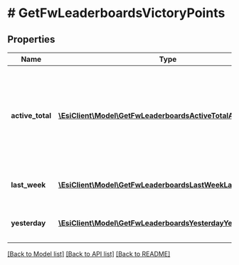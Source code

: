 # # GetFwLeaderboardsVictoryPoints

## Properties

Name | Type | Description | Notes
------------ | ------------- | ------------- | -------------
**active_total** | [**\EsiClient\Model\GetFwLeaderboardsActiveTotalActiveTotal1[]**](GetFwLeaderboardsActiveTotalActiveTotal1.md) | Top 4 ranking of factions active in faction warfare by total victory points. A faction is considered \&quot;active\&quot; if they have participated in faction warfare in the past 14 days |
**last_week** | [**\EsiClient\Model\GetFwLeaderboardsLastWeekLastWeek1[]**](GetFwLeaderboardsLastWeekLastWeek1.md) | Top 4 ranking of factions by victory points in the past week |
**yesterday** | [**\EsiClient\Model\GetFwLeaderboardsYesterdayYesterday1[]**](GetFwLeaderboardsYesterdayYesterday1.md) | Top 4 ranking of factions by victory points in the past day |

[[Back to Model list]](../../README.md#models) [[Back to API list]](../../README.md#endpoints) [[Back to README]](../../README.md)
